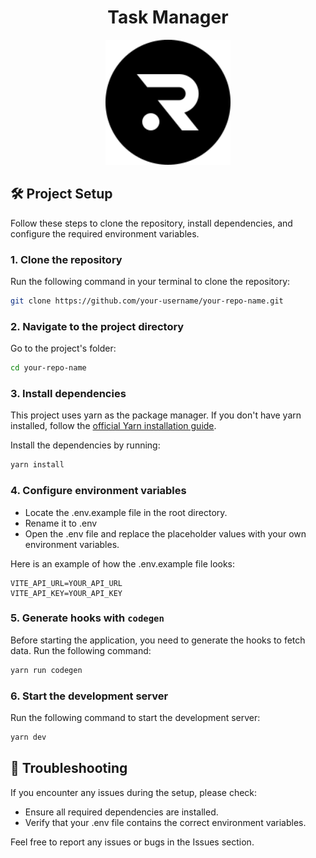 <div align="center">

# Task Manager

<img src="/public//images//ravn-logo-bg-black.svg" alt="Imagen de ejemplo" width="200" backgroundColor='black'>
</div>

## 🛠️ Project Setup

Follow these steps to clone the repository, install dependencies, and configure the required environment variables.

### 1. Clone the repository

Run the following command in your terminal to clone the repository:

```bash
git clone https://github.com/your-username/your-repo-name.git
```

### 2. Navigate to the project directory

Go to the project's folder:

```bash
cd your-repo-name
```

### 3. Install dependencies

This project uses yarn as the package manager. If you don't have yarn installed, follow the [official Yarn installation guide](https://classic.yarnpkg.com/lang/en/docs/install/#windows-stable).

Install the dependencies by running:

```bash
yarn install
```

### 4. Configure environment variables

- Locate the .env.example file in the root directory.
- Rename it to .env
- Open the .env file and replace the placeholder values with your own environment variables.

Here is an example of how the .env.example file looks:

```
VITE_API_URL=YOUR_API_URL
VITE_API_KEY=YOUR_API_KEY
```

### 5. Generate hooks with `codegen`

Before starting the application, you need to generate the hooks to fetch data. Run the following command:

```bash
yarn run codegen
```

### 6. Start the development server

Run the following command to start the development server:

```bash
yarn dev
```

## 🐛 Troubleshooting

If you encounter any issues during the setup, please check:

- Ensure all required dependencies are installed.
- Verify that your .env file contains the correct environment variables.

Feel free to report any issues or bugs in the Issues section.

